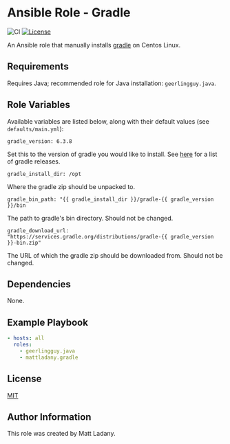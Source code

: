 # Ansible Role - Gradle

![CI](https://github.com/mattladany/ansible-role-gradle/actions/workflows/ci.yml/badge.svg)
[![License](https://img.shields.io/badge/License-MIT-blue.svg)](https://raw.githubusercontent.com/mattladany/ansible-role-gradle/master/LICENSE)

An Ansible role that manually installs [gradle](https://gradle.org) on Centos Linux.

## Requirements

Requires Java; recommended role for Java installation: `geerlingguy.java`.

## Role Variables

Available variables are listed below, along with their default values (see ```defaults/main.yml```):

```gradle_version: 6.3.8```

Set this to the version of gradle you would like to install. See [here](https://gradle.org/releases/) for a list of gradle releases.

```gradle_install_dir: /opt```

Where the gradle zip should be unpacked to.

```gradle_bin_path: "{{ gradle_install_dir }}/gradle-{{ gradle_version }}/bin```

The path to gradle's bin directory. Should not be changed.

```gradle_download_url: "https://services.gradle.org/distributions/gradle-{{ gradle_version }}-bin.zip"```

The URL of which the gradle zip should be downloaded from. Should not be changed.

## Dependencies

None.

## Example Playbook

```yaml
- hosts: all
  roles:
    - geerlingguy.java
    - mattladany.gradle
```

## License

[MIT](https://raw.githubusercontent.com/mattladany/ansible-role-gradle/master/LICENSE)

## Author Information

This role was created by Matt Ladany.
